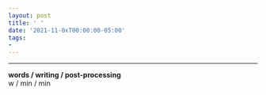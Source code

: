```yaml
---
layout: post
title: ' '
date: '2021-11-0xT00:00:00-05:00'
tags:
- 
--- 
```


<!-- {:target="_blank"} -->



---


<!-- hyperlink bank -->


<!-- &#042; = asterisk -->
<!-- &#039; = single quote '-->

**words / writing / post-processing**  
w / min / min